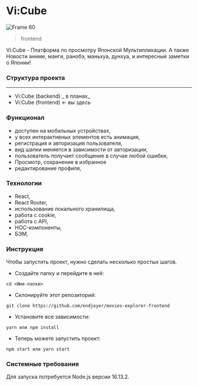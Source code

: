 # **Vi:Cube**
![Frame 60](https://github.com/DrMackey/violet-cube/assets/92988373/d09ed212-515f-4283-8364-e9842b582574)

> frontend

Vi:Cube - Платформа по просмотру Японской Мультипликации. А также Новости аниме, манги, ранобэ, маньхуа, дунхуа, и интересные заметки о Японии!

### **Структура проекта**

---

- Vi:Cube (backend) _ в планах_
- Vi:Cube (frontend) _<- вы здесь_

### Функционал

- доступен на мобильных устройствах,
- у всех интерактивных элементов есть анимация,
- регистрация и авторизация пользователя,
- вид шапки меняется в зависимости от авторизации,
- пользователь получает сообщение в случае любой ошибки,
- Просмотр, сохранение в избранное
- редактирование профиля,

### Технологии

- React,
- React Router,
- использование локального хранилища,
- работа с cookie,
- работа с API,
- HOC-компоненты,
- БЭМ,

### Инструкция

Чтобы запустить проект, нужно сделать несколько простых шагов.

- Создайте папку и перейдите в неё:

```
cd <Имя-папки>
```

- Склонируйте этот репозиторий:

```
git clone https://github.com/endjoyer/movies-explorer-frontend
```

- Установите все зависимости:

```
yarn или npm install
```

- Теперь можете запустить проект:

```
npm start или yarn start
```

### Системные требования

Для запуска потребуется Node.js версии 16.13.2.
